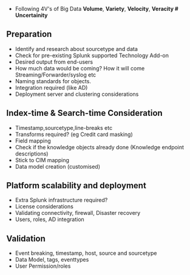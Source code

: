 * Following 4V's of Big Data **Volume**, **Variety**, **Velocity**, **Veracity # Uncertainity**

## Preparation

* Identify and research about sourcetype and data
* Check for pre-existing Splunk supported Technology Add-on
* Desired output from end-users
* How much data would be coming? How it will come Streaming/Forwarder/syslog etc
* Naming standards for objects. 
* Integration required (like AD)
* Deployment server and clustering considerations

## Index-time & Search-time Consideration

* Timestamp,sourcetype,line-breaks etc
* Transforms required? (eg Credit card masking)
* Field mapping
* Check if the knowledge objects already done (Knowledge endpoint descriptions)
* Stick to CIM mapping
* Data model creation (customised)

## Platform scalability and deployment
* Extra Splunk infrastructure required?
* License considerations
* Validating connectivity, firewall, Disaster recovery
* Users, roles, AD integration

## Validation
* Event breaking, timestamp, host, source and sourcetype
* Data Model, tags, eventtypes
* User Permission/roles
